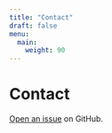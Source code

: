 ```yaml
---
title: "Contact"
draft: false
menu:
  main:
    weight: 90
---
```


# Contact

[Open an issue](https://github.com/rayan-yu/exTimesion/issues/new) on GitHub.
